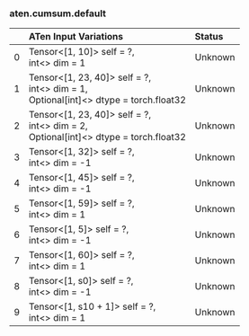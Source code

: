 ### aten.cumsum.default
|    | ATen Input Variations                                                                    | Status   |
|---:|:-----------------------------------------------------------------------------------------|:---------|
|  0 | Tensor<[1, 10]> self = ?,<br>int<> dim = 1                                               | Unknown  |
|  1 | Tensor<[1, 23, 40]> self = ?,<br>int<> dim = 1,<br>Optional[int]<> dtype = torch.float32 | Unknown  |
|  2 | Tensor<[1, 23, 40]> self = ?,<br>int<> dim = 2,<br>Optional[int]<> dtype = torch.float32 | Unknown  |
|  3 | Tensor<[1, 32]> self = ?,<br>int<> dim = -1                                              | Unknown  |
|  4 | Tensor<[1, 45]> self = ?,<br>int<> dim = -1                                              | Unknown  |
|  5 | Tensor<[1, 59]> self = ?,<br>int<> dim = 1                                               | Unknown  |
|  6 | Tensor<[1, 5]> self = ?,<br>int<> dim = -1                                               | Unknown  |
|  7 | Tensor<[1, 60]> self = ?,<br>int<> dim = 1                                               | Unknown  |
|  8 | Tensor<[1, s0]> self = ?,<br>int<> dim = -1                                              | Unknown  |
|  9 | Tensor<[1, s10 + 1]> self = ?,<br>int<> dim = 1                                          | Unknown  |

